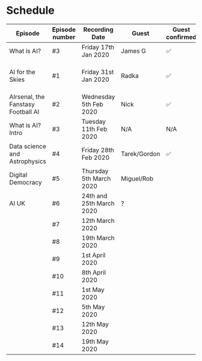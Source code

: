 Schedule
======

| Episode |Episode number| Recording Date | Guest | Guest confirmed | Room/Calendar booked | Lead Interviewer | 2nd Interviewer | Recorded| Edited| Release date |
|---|---|---|---|---|---|---|---|---|---|---|
|What is AI?|#3|Friday 17th Jan 2020 | James G| ✅|✅| N/A | N/A |✅|||
| AI for the Skies|#1| Friday 31st Jan 2020|Radka|✅|✅| Tarek | Ed |✅|✅|Friday 14th Feb 2020|
|AIrsenal, the Fanstasy Football AI|#2|Wednesday 5th Feb 2020| Nick|✅|✅| Ben | Effie |✅|||
|What is AI? Intro|#3|Tuesday 11th Feb 2020| N/A|N/A|✅| Ed| Effie |✅|||
| Data science and Astrophysics |#4|Friday 28th Feb 2020 |Tarek/Gordon| ✅| ✅|Effie| Tarek||||
| Digital Democracy |#5| Thursday 5th March 2020| Miguel/Rob|  | ✅| Ed | Effie ||||
| AI UK |#6| 24th and 25th March 2020 | ? | | | Ed|?||||
||#7|12th March 2020|||||||||
||#8|19th March 2020|||||||||
||#9|1st April 2020|||||||||
||#10|8th April 2020|||||||||
||#11|1st May 2020|||||||||
||#12|5th May 2020|||||||||
||#13|12th May 2020|||||||||
||#14|19th May 2020|||||||||
